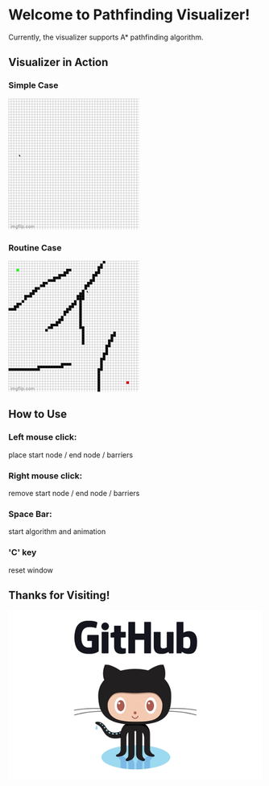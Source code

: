# Welcome to Pathfinding Visualizer!

Currently, the visualizer supports A* pathfinding algorithm.

## Visualizer in Action

### Simple Case

![simple](/assets/astar_pathfinding_simple.gif)

### Routine Case

![routine](/assets/astar_pathfinding.gif)

## How to Use

### Left mouse click:
place start node / end node / barriers

### Right mouse click:
remove start node / end node / barriers

### Space Bar:
start algorithm and animation

### 'C' key
reset window

## Thanks for Visiting!

![github](/assets/githublogo.jpg)